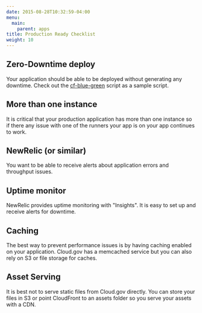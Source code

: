 ```yaml
---
date: 2015-08-28T10:32:59-04:00
menu:
  main:
    parent: apps
title: Production Ready Checklist
weight: 10
---
```


## Zero-Downtime deploy

Your application should be able to be deployed without generating any downtime.
Check out the [cf-blue-green](https://github.com/18F/cf-blue-green) script as a
sample script.

## More than one instance

It is critical that your production application has more than one instance so if
there any issue with one of the runners your app is on your app continues to work.

## NewRelic (or similar)

You want to be able to receive alerts about application errors and throughput issues.

## Uptime monitor

NewRelic provides uptime monitoring with "Insights". It is easy to set up and
receive alerts for downtime.

## Caching

The best way to prevent performance issues is by having caching enabled on your
application.
Cloud.gov has a memcached service but you can also rely on S3 or file storage for caches.

## Asset Serving

It is best not to serve static files from Cloud.gov directly. You can store your
files in S3 or point CloudFront to an assets folder so you serve your assets with a CDN.
